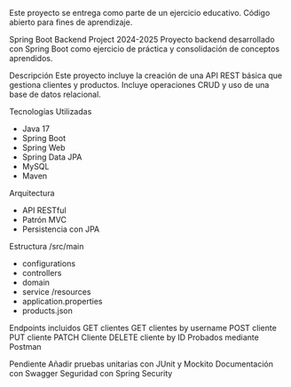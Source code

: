 Este proyecto se entrega como parte de un ejercicio educativo. Código abierto para fines de aprendizaje.

Spring Boot Backend Project 2024-2025
Proyecto backend desarrollado con Spring Boot como ejercicio de práctica y consolidación de conceptos aprendidos.

Descripción
Este proyecto incluye la creación de una API REST básica que gestiona clientes y productos. Incluye operaciones CRUD y uso de una base de datos relacional.

Tecnologías Utilizadas
- Java 17
- Spring Boot
- Spring Web
- Spring Data JPA
- MySQL
- Maven

Arquitectura
- API RESTful
- Patrón MVC
- Persistencia con JPA

Estructura
/src/main
- configurations
- controllers
- domain
- service
/resources
- application.properties
- products.json

Endpoints incluidos
GET clientes
GET clientes by username
POST cliente
PUT cliente
PATCH Cliente 
DELETE cliente by ID
Probados mediante Postman

Pendiente
Añadir pruebas unitarias con JUnit y Mockito
Documentación con Swagger
Seguridad con Spring Security
